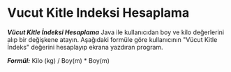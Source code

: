 # Vucut Kitle Indeksi Hesaplama

***Vücut Kitle İndeksi Hesaplama***
Java ile kullanıcıdan boy ve kilo değerlerini alıp bir değişkene atayın. Aşağıdaki formüle göre kullanıcının "Vücut Kitle İndeks" değerini hesaplayıp ekrana yazdıran program.

***Formül:***
Kilo (kg) / Boy(m) * Boy(m)
